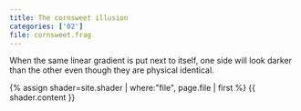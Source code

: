 ```yaml
---
title: The cornsweet illusion
categories: ['02']
file: cornsweet.frag
---
```

When the same linear gradient is put next to itself,
one side will look darker than the other even though they are physical identical.

{% assign shader=site.shader | where:"file", page.file  | first %}
{{ shader.content }}
